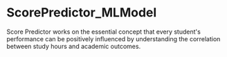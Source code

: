 # ScorePredictor_MLModel
Score Predictor works on the essential concept that every student's performance can be positively influenced by understanding the correlation between study hours and academic outcomes.
